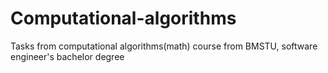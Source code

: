# Computational-algorithms
Tasks from computational algorithms(math) course from BMSTU, software engineer's bachelor degree
